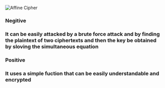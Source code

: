 ![Affine Cipher](https://media.geeksforgeeks.org/wp-content/uploads/affin-cipher.png)

<h3>Negitive<h3>
 It can be easily attacked by a brute force attack and by finding the plaintext of two ciphertexts and then the key be obtained by sloving the simultaneous equation
<h3>Positive<h3>
 It uses a simple fuction that can be easily understandable and encrypted 
